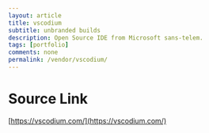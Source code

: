 ```yaml
---
layout: article
title: vscodium
subtitle: unbranded builds
description: Open Source IDE from Microsoft sans-telem.
tags: [portfolio]
comments: none
permalink: /vendor/vscodium/
---
```


# Source Link

[https://vscodium.com/](https://vscodium.com/)
